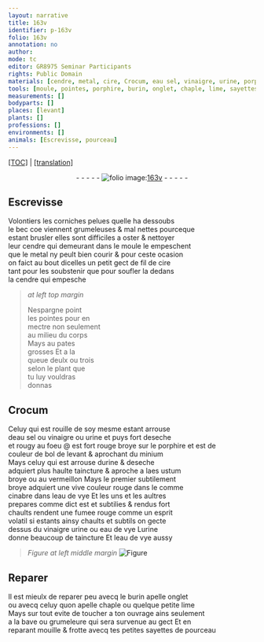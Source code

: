 ```yaml
---
layout: narrative
title: 163v
identifier: p-163v
folio: 163v
annotation: no
author:
mode: tc
editor: GR8975 Seminar Participants
rights: Public Domain
materials: [cendre, metal, cire, Crocum, eau sel, vinaigre, urine, porphire, bol de levant, minium, aes ustum broye, vermeillon, cinabre, eau de vye]
tools: [moule, pointes, porphire, burin, onglet, chaple, lime, sayettes de pourceau]
measurements: []
bodyparts: []
places: [levant]
plants: []
professions: []
environments: []
animals: [Escrevisse, pourceau]
---
```


 <p><a href="{{ site.baseurl }}/diplomatic/">[TOC]</a> | <a href="{{ site.baseurl }}/texts/p-163v_tl/" target="_blank">[translation]</a></p><div class="folio" align="center">- - - - - <a href="http://gallica.bnf.fr/ark:/12148/btv1b10500001g/f332.image" target="_blank"><img src="https://cu-mkp.github.io/2017-workshop-edition/assets/photo-icon.png" alt="folio image: " style="display:inline-block; margin-bottom:-3px;"/>163v</a> - - - - - </div>  
  

## <span class="al">Escrevisse</span>

 
Volontiers les corniches pelues quelle ha dessoubs<br/> le bec <span class="del">coe</span> viennent grumeleuses & mal nettes pourceque<br/> estant brusler elles sont difficiles a oster & nettoyer<br/> leur <span class="m">cendre</span> qui demeurant dans le <span class="tl">moule</span> <span class="del">le</span> empeschent<br/> que le <span class="m">metal</span> ny peult bien courir & pour ceste ocasion<br/> on faict au bout dicelles un petit gect de fil de <span class="m">cire</span><br/> tant pour les soubstenir que pour soufler la dedans<br/> la <span class="m">cendre</span> qui empesche
 
> *at left top margin*
> 
> 
>  Nespargne point<br/> les <span class="tl">pointes</span> pour en<br/> mectre non seulem<span class="x"><span class="exp">ent</span></span><br/> au milieu du corps<br/> Mays au pates<br/> grosses Et a la<br/> queue deulx ou trois<br/> selon le plant que<br/> tu luy vouldras<br/> donnas
 
 
  

## <span class="m">Crocum</span>

 
Celuy qui est rouille de soy mesme estant arrouse<br/> d<span class="m">eau sel</span> ou <span class="m">vinaigre</span> ou <span class="m">urine</span> et puys <span class="add">fort</span> deseche<br/> <span class="add">et rougy au foeu</span> @ est fort rouge broye sur le <span class="tl"><span class="m">porphire</span></span> et est de<br/> couleur de <span class="m">bol de <span class="pl">levant</span></span> & aprochant du <span class="m">minium</span><br/> Mays celuy qui est arrouse d<span class="m">urine</span> & deseche<br/> adquiert plus haulte taincture & aproche a l<span class="m">aes ustum<br/> broye</span> ou au <span class="m">vermeillon</span> Mays le premier subtilem<span class="x"><span class="exp">ent</span></span><br/> broye adquiert une vive couleur rouge <span class="del">dans le</span> co<span class="exp">mm</span>e<br/> <span class="m">cinabre</span> dans l<span class="m">eau de vye</span> Et les uns et les aultres<br/> prepares co<span class="exp">mm</span>e dict est et subtilies & rendus fort<br/> chaults rendent une fumee rouge co<span class="exp">mm</span>e un esprit<br/> volatil si estants ainsy chaults et subtils on gecte<br/> dessus du <span class="m">vinaigre</span> <span class="m">urine</span> ou <span class="m">eau de vye</span> L<span class="m">urine</span><br/> donne beaucoup de taincture Et l<span class="m">eau de vye</span> aussy
 
> *Figure*
> *at left middle margin*
> <a href="https://drive.google.com/open?id=0B9-oNrvWdlO5anJvd0FQQ3BkRFE" target="_blank"><img src="https://cu-mkp.github.io/GR8975-edition/assets/photo-icon.png" alt="Figure" style="display:inline-block; margin-bottom:-3px;"/></a>
 
 
  

## Reparer

 
Il est mieulx de reparer peu avecq le <span class="tl">burin</span> apelle <span class="tl">onglet</span><br/> ou avecq celuy quon apelle <span class="tl">chaple</span> ou quelque petite <span class="tl">lime</span><br/> Mays sur tout evite de toucher a ton ouvrage ains seulem<span class="exp">ent</span><br/> a la bave ou grumeleure qui sera survenue au gect Et en<br/> reparant mouille & frotte avecq tes petites <span class="tl">sayettes de <span class="al">pourceau</span></span>
 
 